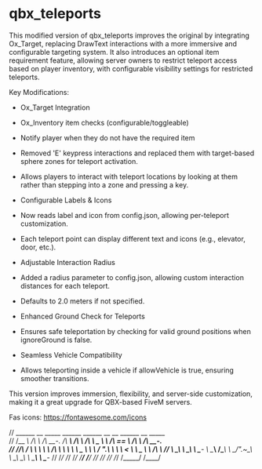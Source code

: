 # qbx_teleports

This modified version of qbx_teleports improves the original by integrating Ox_Target, replacing DrawText interactions with a more immersive and configurable targeting system. It also introduces an optional item requirement feature, allowing server owners to restrict teleport access based on player inventory, with configurable visibility settings for restricted teleports.

Key Modifications:

  - Ox_Target Integration

  - Ox_Inventory item checks (configurable/toggleable)

  - Notify player when they do not have the required item

  - Removed 'E' keypress interactions and replaced them with target-based sphere zones for teleport activation.

  - Allows players to interact with teleport locations by looking at them rather than stepping into a zone and pressing a key.

  - Configurable Labels & Icons

  - Now reads label and icon from config.json, allowing per-teleport customization.

  - Each teleport point can display different text and icons (e.g., elevator, door, etc.).

  - Adjustable Interaction Radius

  - Added a radius parameter to config.json, allowing custom interaction distances for each teleport.

  - Defaults to 2.0 meters if not specified.

  - Enhanced Ground Check for Teleports

  - Ensures safe teleportation by checking for valid ground positions when ignoreGround is false.

  - Seamless Vehicle Compatibility

  - Allows teleporting inside a vehicle if allowVehicle is true, ensuring smoother transitions.

This version improves immersion, flexibility, and server-side customization, making it a great upgrade for QBX-based FiveM servers.

Fas icons: https://fontawesome.com/icons


//   ______   __     _____     ______     ______     __     __     ______     __         _____    
//  /\__  _\ /\ \   /\  __-.  /\  ___\   /\  ___\   /\ \  _ \ \   /\  == \   /\ \       /\  __-.  
//  \/_/\ \/ \ \ \  \ \ \/\ \ \ \  __\   \ \___  \  \ \ \/ ".\ \  \ \  __<   \ \ \____  \ \ \/\ \ 
//     \ \_\  \ \_\  \ \____-  \ \_____\  \/\_____\  \ \__/".~\_\  \ \_\ \_\  \ \_____\  \ \____- 
//      \/_/   \/_/   \/____/   \/_____/   \/_____/   \/_/   \/_/   \/_/ /_/   \/_____/   \/____/                                                                                                 
